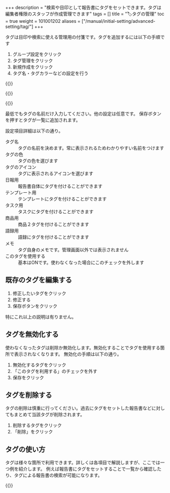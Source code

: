 +++
description = "検索や目印として報告書にタグをセットできます。タグは編集者権限のスタッフが作成管理できます"
tags = []
title = "🏷タグの管理"
toc = true
weight = 101001202
aliases = ["/manual/initial-setting/advanced-setting/tag/"]
+++

タグは目印や検索に使える管理用の付箋です。タグを追加するには以下の手順です

1. グループ設定をクリック
1. タグ管理をクリック
1. 新規作成をクリック
1. タグ名・タグカラーなどの設定を行う

{{<appscreen filename="tag-manage" title="タグ管理画面を開く"  >}}

{{<nextArrow>}}

{{<appscreen filename="tag-make" title="タグを新規追加する"  >}}

最低でもタグの名前だけ入力してください。他の設定は任意です。
保存ボタンを押すとタグが一覧に追加されます。  

設定項目詳細は以下の通り。
<dl class="basic">
<dt>タグ名</dt>
<dd>タグの名前を決めます。常に表示されるためわかりやすい名前をつけます</dd>
<dt>タグの色</dt>
<dd>タグの色を選びます</dd>
<dt>タグのアイコン</dt>
<dd>タグに表示されるアイコンを選びます</dd>
<dt>日報用</dt>
<dd>報告書自体にタグを付けることができます</dd>
<dt>テンプレート用</dt>
<dd>テンプレートにタグを付けることができます</dd>
<dt>タスク用</dt>
<dd>タスクにタグを付けることができます</dd>
<dt>商品用</dt>
<dd>商品２タグを付けることができます</dd>
<dt>語録用</dt>
<dd>語録にタグを付けることができます</dd>
<dt>メモ</dt>
<dd>タグ自身のメモです。管理画面以外では表示されません</dd>
<dt>このタグを使用する</dt>
<dd>基本はONです。使わなくなった場合にこのチェックを外します</dd>
</dl>


## 既存のタグを編集する

1. 修正したいタグをクリック
1. 修正する
1. 保存ボタンをクリック

特にこれ以上の説明は有りません。

## タグを無効化する

使わなくなったタグは削除か無効化します。無効化することでタグを使用する箇所で表示されなくなります。
無効化の手順は以下の通り。

1. 無効化するタグをクリック
1. 「このタグを利用する」のチェックを外す
1. 保存をクリック

## タグを削除する

タグの削除は慎重に行ってください。過去にタグをセットした報告書などに対してもまとめて当該タグが削除されます。

1. 削除するタグをクリック
1. 「削除」をクリック

## タグの使い方

タグは様々な箇所で利用できます。詳しくは各項目で解説しますが、ここでは一つ例を紹介します。
例えば報告書にタグをセットすることで一覧から確認したり、タグによる報告書の検索が可能になります。

{{<appscreen filename="set-tag" title="報告書にタグをセットした例"  >}}


